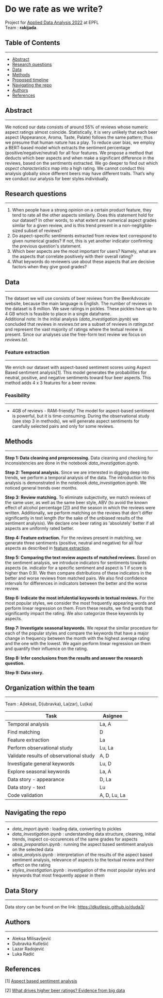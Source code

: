 

# Do we rate as we write?

Project for [Applied Data Analysis 2022](https://dlab.epfl.ch/teaching/fall2022/cs401/) at EPFL <br>
Team : **rakijada**.


## Table of Contents
---
- [Abstract](#abstract)
- [Research questions](#research-questions)
- [Data](#data)
- [Methods](#methods)
- [Proposed timeline](#proposed-timeline)
- [Navigating the repo](#navigating-the-repo)
- [Authors](#authors)
- [References](#references)

## Abstract
---

We noticed our data consists of around 55% of reviews whose numeric aspect ratings almost coincide. Statistically, it is very unlikely that each beer aspect (Appearance, Aroma, Taste, Palate) follows the same pattern; thus we presume that human nature has a play. To reduce user bias, we employ a BERT-based model which extracts the sentiment percentage (positive/negative/neutral) for all four features. We propose a method that deducts which beer aspects and when make a significant difference in the reviews, based on the sentiments extracted. We go deeper to find out which _aspect characteristics_ map into a high rating. We cannot conduct this analysis globally since different beers may have different traits. That’s why we conduct our analysis for beer styles individually.

## Research questions
---

1. When people have a strong opinion on a certain product feature, they tend to rate all the other aspects similarly. Does this statement hold for our dataset? In other words, to what extent are numerical aspect grades similar for a given review, and is this trend present in a non-negligible-sized subset of reviews?
2. Do aspect-specific sentiments extracted from review text correspond to given numerical grades? If not, this is yet another indicator confirming the previous question's statement.
3. Which beer aspects are the most important for users? Namely, what are the aspects that correlate positively with their overall rating?
4. What keywords do reviewers use about these aspects that are decisive factors when they give good grades?

## Data
---

The dataset we will use consists of beer reviews from the BeerAdvocate website, because the main language is English. The number of reviews in the dataset is 8 million. We save ratings in pickles. These pickles have up to 4 GB which is feasible to place in a single dataframe.  
Additional note: In the initial analysis (_data_investigation.ipynb_) we concluded that reviews in _reviews.txt_ are a subset of reviews in _ratings.txt_ and represent the vast majority of ratings where the textual review is present. Since our analyses use the free-form text review we focus on _reviews.txt_.

### Feature extraction
---
We enrich our dataset with aspect-based sentiment scores using Aspect Based sentiment analysis[1]. This model generates the probabilities for neutral, positive, and negative sentiments toward four beer aspects. This method adds 4 x 3 features for a beer review. 


### Feasibility
---
- 4GB of reviews - RAM-friendly! The model for aspect-based sentiment is powerful, but it is time-consuming. During the observational study (see step 3 in methods), we will generate aspect sentiments for carefully selected pairs and only for some reviews.

## Methods
---

**Step 1: Data cleaning and preprocessing.**
Data cleaning and checking for inconsistencies are done in the notebook _data_investigation.ipynb_.

**Step 2: Temporal analysis.** Since we are interested in digging deep into trends, we perform a temporal analysis of the data. The introduction to this analysis is demonstrated in the notebook _data_investigation.ipynb_. We noticed general trends over months.

**Step 3: Review matching.** To eliminate subjectivity, we match reviews of the same user, as well as the same beer style, ABV (to avoid the known effect of alcohol percentage [2]) and the season in which the reviews were written. Additionally, we perform matching on the reviews that don't differ significantly in text length (for the sake of the unbiased results of the sentiment analyisis). We declare one beer rating as 'absolutely' better if all aspects are uniformly rated better. 

**Step 4: Feature extraction.** For the reviews present in matching, we generate three sentiments (positive, neutral and negative) for all four aspects as described in [feature extraction](#feature-extraction).

**Step 5: Comparing the text review aspects of matched reviews.** Based on the sentiment analysis, we introduce indicators for sentiments towards aspects (ie. indicator for a specific sentiment and aspect is 1 if score is higher than 0.9). We then compare distributions of these indicators in the better and worse reviews from matched pairs. We also find confidence intervals for differences in indicators between the better and the worse review.

**Step 6: Indicate the most infulential keywords in textual reviews.** For the most popular styles, we consider the most frequently appearing words and perform linear regression on them. From these results, we find words that significantly impact the rating. We also categorize these keywords by aspects.

**Step 7: Investigate seasonal keywords.** We repeat the similar procedure for each of the popular styles and compare the keywords that have a major change in frequency between the month with the highest average rating and the one with the lowest. We again perform linear regression on them and quantify their influence on the rating. 

**Step 8: Infer conclusions from the results and answer the research question.** 

**Step 9: Data story.**

## Organization within the team
---

Team : A(leksa), D(ubravka), La(zar), Lu(ka)

| Task                 | Asignee               |
| ---------------------- | ------------------------- |
| Temporal analysis | La, A |
| Find matching | D |
| Feature extraction | La |
| Perform observational study | Lu, La |
| Validate results of observational study  | A, D |
| Investigate general keywords | Lu, D |
| Explore seasonal keywords | La, A |
| Data story - appearance | D, La |
| Data story - text | Lu |
| Code validation  | A, D, Lu, La |

## Navigating the repo
---
- _data_import.ipynb_ : loading data, converting to pickles
- _data_investigation.ipynb_ : understanding data structure, cleaning, initial trends, inspect co-occurences of the same grades for aspects
- _absa_preparation.ipynb_ : running the aspect based sentiment analysis on the selected data
- _absa_analysis.ipynb_ : interpretation of the results of the aspect based sentiment analysis, relevance of aspects to the textual review and their effect on the rating
- _styles_investigation.ipynb_ : investigation of the most popular styles and keywords that most frequently appear in them 

## Data Story
---

Data story can be found on the link: https://dkutlesic.github.io/duda3/

## Authors
---
- Aleksa Milisavljević
- Dubravka Kutlešić
- Lazar Radojević
- Luka Radić

## References
[1] [Aspect based sentiment analysis](https://github.com/ScalaConsultants/Aspect-Based-Sentiment-Analysis)

[2] [What drives higher beer ratings? Evidence from big data](http://www.theibfr2.com/RePEc/ibf/ijmmre/ijmmr-v15n1-2022/IJMMR-V15N1-2022-1.pdf)

